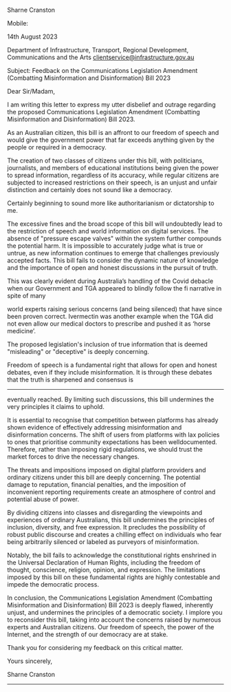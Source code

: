 Sharne Cranston

Mobile:

14th August 2023

Department of Infrastructure, Transport, Regional Development, Communications and the Arts
clientservice@infrastructure.gov.au

Subject: Feedback on the Communications Legislation Amendment (Combatting Misinformation
and Disinformation) Bill 2023

Dear Sir/Madam,

I am writing this letter to express my utter disbelief and outrage regarding the proposed
Communications Legislation Amendment (Combatting Misinformation and Disinformation) Bill
2023.

As an Australian citizen, this bill is an affront to our freedom of speech and would give the
government power that far exceeds anything given by the people or required in a democracy.

The creation of two classes of citizens under this bill, with politicians, journalists, and members of
educational institutions being given the power to spread information, regardless of its accuracy,
while regular citizens are subjected to increased restrictions on their speech, is an unjust and
unfair distinction and certainly does not sound like a democracy.

Certainly beginning to sound more like authoritarianism or dictatorship to me.

The excessive fines and the broad scope of this bill will undoubtedly lead to the restriction of
speech and world information on digital services. The absence of "pressure escape valves" within
the system further compounds the potential harm. It is impossible to accurately judge what is true
or untrue, as new information continues to emerge that challenges previously accepted facts. This
bill fails to consider the dynamic nature of knowledge and the importance of open and honest
discussions in the pursuit of truth.

This was clearly evident during Australia’s handling of the Covid debacle when our Government
and TGA appeared to blindly follow the fi narrative in spite of many

world experts raising serious concerns (and being silenced) that have since been proven correct.
Ivermectin was another example when the TGA did not even allow our medical doctors to
prescribe and pushed it as ‘horse medicine’.

The proposed legislation's inclusion of true information that is deemed "misleading" or
"deceptive" is deeply concerning.

Freedom of speech is a fundamental right that allows for open and honest debates, even if they
include misinformation. It is through these debates that the truth is sharpened and consensus is


-----

eventually reached. By limiting such discussions, this bill undermines the very principles it claims to
uphold.

It is essential to recognise that competition between platforms has already shown evidence of
effectively addressing misinformation and disinformation concerns. The shift of users from
platforms with lax policies to ones that prioritise community expectations has been welldocumented. Therefore, rather than imposing rigid regulations, we should trust the market forces
to drive the necessary changes.

The threats and impositions imposed on digital platform providers and ordinary citizens under this
bill are deeply concerning. The potential damage to reputation, financial penalties, and the
imposition of inconvenient reporting requirements create an atmosphere of control and potential
abuse of power.

By dividing citizens into classes and disregarding the viewpoints and experiences of ordinary
Australians, this bill undermines the principles of inclusion, diversity, and free expression. It
precludes the possibility of robust public discourse and creates a chilling effect on individuals who
fear being arbitrarily silenced or labeled as purveyors of misinformation.

Notably, the bill fails to acknowledge the constitutional rights enshrined in the Universal
Declaration of Human Rights, including the freedom of thought, conscience, religion, opinion, and
expression. The limitations imposed by this bill on these fundamental rights are highly contestable
and impede the democratic process.

In conclusion, the Communications Legislation Amendment (Combatting Misinformation and
Disinformation) Bill 2023 is deeply flawed, inherently unjust, and undermines the principles of a
democratic society. I implore you to reconsider this bill, taking into account the concerns raised by
numerous experts and Australian citizens. Our freedom of speech, the power of the Internet, and
the strength of our democracy are at stake.

Thank you for considering my feedback on this critical matter.

Yours sincerely,

Sharne Cranston


-----

